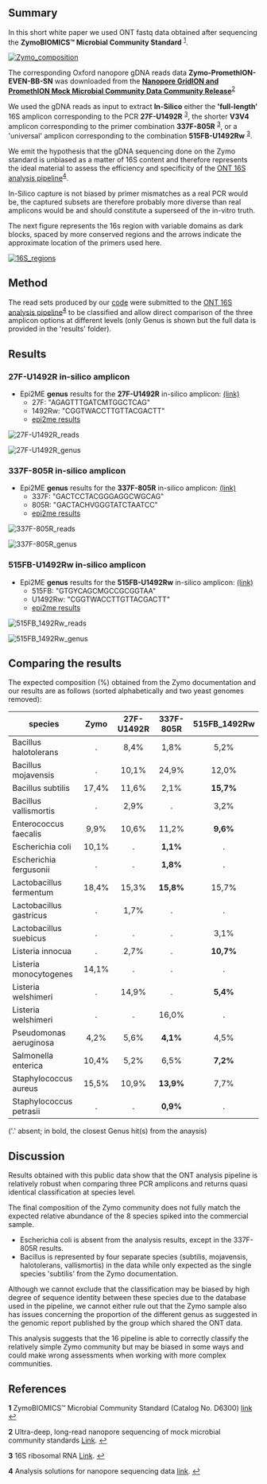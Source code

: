 ## Summary

In this short white paper we used ONT fastq data obtained after sequencing the **ZymoBIOMICS™ Microbial Community Standard** <sup id="a1">[1](#f1)</sup>.

[![Zymo_composition](pictures/Zymo_compositions_Fig1.png)](https://files.zymoresearch.com/protocols/_d6300_zymobiomics_microbial_community_standard.pdf)

The corresponding Oxford nanopore gDNA reads data **Zymo-PromethION-EVEN-BB-SN** was downloaded from the **[Nanopore GridION and PromethION Mock Microbial Community Data Community Release](https://github.com/LomanLab/mockcommunity)**<sup id="a2">[2](#f2)</sup>

We used the gDNA reads as input to extract **In-Silico** either the **'full-length'** 16S amplicon corresponding to the PCR **27F-U1492R** <sup id="a3">[3](#f3)</sup>, the shorter **V3V4** amplicon corresponding to the primer combination **337F-805R** <sup id="a3">[3](#f3)</sup>, or a 'universal' amplicon corresponding to the combination **515FB-U1492Rw** <sup id="a3">[3](#f3)</sup>.

We emit the hypothesis that the gDNA sequencing done on the Zymo standard is unbiased as a matter of 16S content and therefore represents the ideal material to assess the efficiency and specificity of the [ONT 16S analysis pipeline](https://nanoporetech.com/nanopore-sequencing-data-analysis)<sup id="a4">[4](#f4)</sup>. 

In-Silico capture is not biased by primer mismatches as a real PCR would be, the captured subsets are therefore probably more diverse than real amplicons would be and should constitute a superseed of the in-vitro truth. 

The next figure represents the 16s region with variable domains as dark blocks, spaced by more conserved regions and the arrows indicate the approximate location of the primers used here.

[![16S_regions](pictures/16S_regions.png)](https://teachthemicrobiome.weebly.com/sequencing-the-microbiome.html)

## Method

The read sets produced by our [code](https://github.com/Nucleomics-VIB/InSilico_PCR/raw/master/InSilico_PCR.sh) were submitted to the [ONT 16S analysis pipeline](https://nanoporetech.com/nanopore-sequencing-data-analysis)<sup id="a4">[4](#f4)</sup> to be classified and allow direct comparison of the three amplicon options at different levels (only Genus is shown but the full data is provided in the 'results' folder).

## Results

### **27F-U1492R** in-silico amplicon

* Epi2ME **genus** results for the **27F-U1492R** in-silico amplicon: [(link)](https://epi2me.nanoporetech.com/workflow_instance/214013?token=E2EC0ED6-D91D-11E9-8C06-8D18643BF1F3)
   * 27F: "AGAGTTTGATCMTGGCTCAG"
   * 1492Rw: "CGGTWACCTTGTTACGACTT"
   * [epi2me results](https://github.com/Nucleomics-VIB/InSilico_PCR/raw/master/results/27F-U1492R_214013_classification_16s_barcode-v1.csv)

 ![27F-U1492R_reads](pictures/27F-U1492R_reads.png)

 ![27F-U1492R_genus](pictures/27F-U1492R_genus.png)

### **337F-805R** in-silico amplicon

* Epi2ME **genus** results for the **337F-805R** in-silico amplicon: [(link)](https://epi2me.nanoporetech.com/workflow_instance/214508?token=B58DA58A-DB93-11E9-8763-E0CFBA8D1717)
   * 337F: "GACTCCTACGGGAGGCWGCAG"
   * 805R: "GACTACHVGGGTATCTAATCC"
   * [epi2me results](https://github.com/Nucleomics-VIB/InSilico_PCR/raw/master/results/337F-805R_214508_classification_16s_barcode-v1.csv.zip)

 ![337F-805R_reads](pictures/337F-805R_reads.png)

 ![337F-805R_genus](pictures/337F-805R_genus.png)

### **515FB-U1492Rw** in-silico amplicon

* Epi2ME **genus** results for the **515FB-U1492Rw** in-silico amplicon: [(link)](https://epi2me.nanoporetech.com/workflow_instance/214579?token=F654DE94-DC5B-11E9-A3B0-9C43BB8D1717)
   * 515FB: "GTGYCAGCMGCCGCGGTAA"
   * U1492Rw: "CGGTWACCTTGTTACGACTT"
   * [epi2me results](https://github.com/Nucleomics-VIB/InSilico_PCR/raw/master/results/515FB-U1492Rw_214579_classification_16s_barcode-v1.csv.zip)

 ![515FB_1492Rw_reads](pictures/515FB_1492Rw_reads.png)

 ![515FB_1492Rw_genus](pictures/515FB_1492Rw_genus.png)

## Comparing the results

The expected composition (%) obtained from the Zymo documentation and our results are as follows (sorted alphabetically and two yeast genomes removed):

| species                 |  Zymo | 27F-U1492R | 337F-805R | 515FB_1492Rw |
|-------------------------|:-----:|:----------:|:---------:|:------------:|
| Bacillus halotolerans   |   .   |    8,4%    |    1,8%   |     5,2%     |
| Bacillus mojavensis     |   .   |    10,1%   |   24,9%   |     12,0%    |
| Bacillus subtilis       | 17,4% |    11,6%   |    2,1%   |     **15,7%**    |
| Bacillus vallismortis   |   .   |    2,9%    |     .     |     3,2%     |
| Enterococcus faecalis   |  9,9% |    10,6%   |   11,2%   |     **9,6%**     |
| Escherichia coli        | 10,1% |     .      |    **1,1%**   |      .       |
| Escherichia fergusonii  |   .   |     .      |    **1,8%**   |      .       |
| Lactobacillus fermentum | 18,4% |    15,3%   |   **15,8%**   |     15,7%    |
| Lactobacillus gastricus |   .   |    1,7%    |     .     |      .       |
| Lactobacillus suebicus  |   .   |     .      |     .     |     3,1%     |
| Listeria innocua        |   .   |    2,7%    |     .     |     **10,7%**    |
| Listeria monocytogenes  | 14,1% |     .      |     .     |      .       |
| Listeria welshimeri     |   .   |    14,9%   |     .     |     **5,4%**     |
| Listeria welshimeri     |   .   |     .      |   16,0%   |      .       |
| Pseudomonas aeruginosa  |  4,2% |    5,6%    |    **4,1%**   |     4,5%     |
| Salmonella enterica     | 10,4% |    5,2%    |    6,5%   |     **7,2%**     |
| Staphylococcus aureus   | 15,5% |    10,9%   |   **13,9%**   |     7,7%     |
| Staphylococcus petrasii |   .   |     .      |    **0,9%**   |      .       |

('.' absent; in bold, the closest Genus hit(s) from the anaysis)

## Discussion

Results obtained with this public data show that the ONT analysis pipeline is relatively robust when comparing three PCR amplicons and returns quasi identical classification at species level.

The final composition of the Zymo community does not fully match the expected relative abundance of the 8 species spiked into the commercial sample.

* Escherichia coli is absent from the analysis results, except in the 337F-805R results.
* Bacillus is represented by four separate species (subtilis, mojavensis, halotolerans, vallismortis) in the data while only expected as the single species 'subtilis' from the Zymo documentation.

Although we cannot exclude that the classification may be biased by high degree of sequence identity between these species due to the database used in the pipeline, we cannot either rule out that the Zymo sample also has issues concerning the proportion of the different genus as suggested in the genomic report published by the group which shared the ONT data.

This analysis suggests that the 16 pipeline is able to correctly classify the relatively simple Zymo community but may be biased in some ways and could make wrong assessments when working with more complex communities.

## References

<b id="f1">1</b> ZymoBIOMICS™ Microbial Community Standard (Catalog No. D6300) [link](https://files.zymoresearch.com/protocols/_d6300_zymobiomics_microbial_community_standard.pdf) [↩](#a1)

<b id="f2">2</b> Ultra-deep, long-read nanopore sequencing of mock microbial community standards [Link](https://www.biorxiv.org/content/10.1101/487033v2). [↩](#a2)

<b id="f3">3</b> 16S ribosomal RNA [Link](https://en.wikipedia.org/wiki/16S_ribosomal_RNA). [↩](#a3)

<b id="f4">4</b> Analysis solutions for nanopore sequencing data [link](https://nanoporetech.com/nanopore-sequencing-data-analysis). [↩](#a4)

